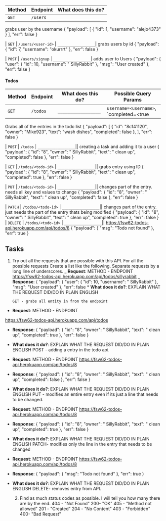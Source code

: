 | Method | Endpoint | What does this do?  |
| ------ | -------- | ------------------- |
| `GET`  | `/users` | `_________________` |

grabs user by the username
{
"payload": [
{
"id": 1,
"username": "alejo4373"
}
],
"err": false
}

| `GET` | `/users/<user-id>` | `_________________`|
grabs users by id
{
"payload": {
"id": 7,
"username": "okurrrt"
},
"err": false
}

| `POST` | `/users/signup` | `_________________`|
adds user to Users
{
"payload": {
"user": {
"id": 10,
"username": " SillyRabbit"
},
"msg": "User created"
},
"err": false
}

#### Todos

| Method | Endpoint | What does this do?  | Possible Query Params                           |
| ------ | -------- | ------------------- | ----------------------------------------------- |
| `GET`  | `/todos` | `_________________` | `username=<username>`, `completed=<true|false>` |

Grabs all of the entries in the todo list
{
"payload": [
{
"id": "8c141120",
"owner": "Mike923",
"text": "wash dishes",
"completed": false
},
],
"err": false
}

| `POST` | `/todos` | `_________________`||
creating a task and adding it to a user
{
"payload": {
"id": "8",
"owner": " SillyRabbit",
"text": " clean up",
"completed": false
},
"err": false
}

| `GET` | `/todos/<todo-id>` | `_________________`||
grabs entry using ID
{
"payload": {
"id": "8",
"owner": " SillyRabbit",
"text": " clean up",
"completed": true
},
"err": false
}

| `PUT` | `/todos/<todo-id>` | `_________________`||
changes part of the entry. needs all key and values to change
{
"payload": {
"id": "8",
"owner": " SillyRabbit",
"text": " clean up",
"completed": false
},
"err": false
}

| `PATCH` | `/todos/<todo-id>` | `_________________`||
changes part of the entry. just needs the part of the entry thats being modified
{
"payload": {
"id": "8",
"owner": " SillyRabbit",
"text": " clean up",
"completed": true
},
"err": false
}
| `DELETE` | `/todos/<todo-id>` | `_________________`||
https://fsw62-todos-api.herokuapp.com/api/todos/8
{
"payload": {
"msg": "Todo not found"
},
"err": true
}

## Tasks

1.  Try out all the requests that are possible with this API. For all the possible requests Create a list like the following.
    Separate requests by a long line of underscores.
    _ **Request**: METHOD - ENDPOINT
    https://fsw62-todos-api.herokuapp.com/api/todos/sillyrabbit
    _ **Response**:
    {
    "payload": {
    "user": {
    "id": 10,
    "username": " SillyRabbit"
    },
    "msg": "User created"
    },
    "err": false \* **What does it do?**: EXPLAIN WHAT THE REQUEST DID/DO IN PLAIN ENGLISH

        GET - grabs all entity in from the endpoint

- **Request**: METHOD - ENDPOINT

https://fsw62-todos-api.herokuapp.com/api/todos

- **Response**:
  {
  "payload": {
  "id": "8",
  "owner": " SillyRabbit",
  "text": " clean up",
  "completed": true
  },
  "err": false
  }

- **What does it do?**: EXPLAIN WHAT THE REQUEST DID/DO IN PLAIN ENGLISH
  POST - adding a entry in the todo api.

- **Request**: METHOD - ENDPOINT
  https://fsw62-todos-api.herokuapp.com/api/todos/8
- **Response**:
  {
  "payload": {
  "id": "8",
  "owner": " SillyRabbit",
  "text": " clean up",
  "completed": false
  },
  "err": false
  }
- **What does it do?**: EXPLAIN WHAT THE REQUEST DID/DO IN PLAIN ENGLISH
  PUT - modifies an entire entry even if its just a line that needs to be changed.

- **Request**: METHOD - ENDPOINT
  https://fsw62-todos-api.herokuapp.com/api/todos/8
- **Response**:
  {
  "payload": {
  "id": "8",
  "owner": " SillyRabbit",
  "text": " clean up",
  "completed": true
  },
  "err": false
  }
- **What does it do?**: EXPLAIN WHAT THE REQUEST DID/DO IN PLAIN ENGLISH
  PATCH- modifies only the line in the entry that needs to be changed

- **Request**: METHOD - ENDPOINT
  https://fsw62-todos-api.herokuapp.com/api/todos/8
- **Response**:
  {
  "payload": {
  "msg": "Todo not found"
  },
  "err": true
  }
- **What does it do?**: EXPLAIN WHAT THE REQUEST DID/DO IN PLAIN ENGLISH
  DELETE- removes entry from API.

  2. Find as much status codes as possible. I will tell you how many there are by the end.
     404 - "Not Found"
     200- "OK"
     405 - "Method not allowed"
     201 - "Created"
     204 - "No Content"
     403 - "Forbidden"
     400- "Bad Request"

